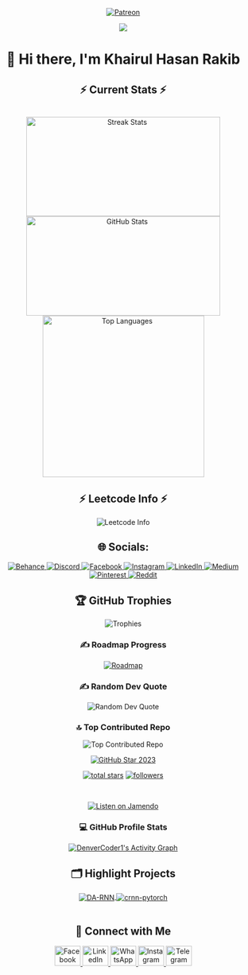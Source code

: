 <!--
<p align="center">
  <img src="https://github-readme-stats.vercel.app/api/wakatime?username=KhairulHasanRakib&layout=compact&theme=tokyonight" alt="WakaTime stats - Tokyo Night" />
</p>
-->

<div align="center">
<p>
  <a href="https://www.patreon.com/KhairulHasanRakib">
    <img src="https://img.shields.io/badge/Patreon-F96854?style=for-the-badge&logo=patreon&logoColor=white" alt="Patreon" />
  </a>
</p>

[![](https://visitcount.itsvg.in/api?id=KhairulHasanRakib&icon=0&color=0)](https://visitcount.itsvg.in)

# 👋 Hi there, I'm Khairul Hasan Rakib

<h2>⚡ Current Stats ⚡</h2>
<br>
<div align="center">
  <img width="390" height="200" src="https://streak-stats.demolab.com/?user=KhairulHasanRakib&count_private=true&theme=react&border_radius=10" alt="Streak Stats"/>
  <img width="390" height="200" src="https://github-readme-stats.vercel.app/api?username=KhairulHasanRakib&show_icons=true&theme=react&rank_icon=github&border_radius=10" alt="GitHub Stats" />
  <img width="325" src="https://github-readme-stats.vercel.app/api/top-langs/?username=KhairulHasanRakib&hide=HTML&langs_count=8&layout=compact&theme=react&border_radius=10&size_weight=0.5&count_weight=0.5&exclude_repo=github-readme-stats" alt="Top Languages" />
</div>

<h2>⚡ Leetcode Info ⚡</h2>
<p>
  <img src="https://leetcard.jacoblin.cool/khairulhasanrakib?theme=dark&font=Nunito&ext=heatmap" alt="Leetcode Info" />
</p>

## 🌐 Socials:
<p>
  <a href="https://www.behance.net/khairulhasanrakib">
    <img src="https://img.shields.io/badge/Behance-1769ff?logo=behance&logoColor=white" alt="Behance" />
  </a>
  <a href="https://discord.com/users/khairul_hasan_rakib">
    <img src="https://img.shields.io/badge/Discord-%237289DA.svg?logo=discord&logoColor=white" alt="Discord" />
  </a>
  <a href="https://www.facebook.com/khairulhasanrakib">
    <img src="https://img.shields.io/badge/Facebook-%231877F2.svg?logo=Facebook&logoColor=white" alt="Facebook" />
  </a>
  <a href="https://www.instagram.com/khairulhasanrakib1/">
    <img src="https://img.shields.io/badge/Instagram-%23E4405F.svg?logo=Instagram&logoColor=white" alt="Instagram" />
  </a>
  <a href="https://www.linkedin.com/in/khairul-hasan-rakib-675835202/">
    <img src="https://img.shields.io/badge/LinkedIn-%230077B5.svg?logo=linkedin&logoColor=white" alt="LinkedIn" />
  </a>
  <a href="https://medium.com/@khairulhasanrakib">
    <img src="https://img.shields.io/badge/Medium-12100E?logo=medium&logoColor=white" alt="Medium" />
  </a>
  <a href="https://www.pinterest.com/khairulhasanrakib/">
    <img src="https://img.shields.io/badge/Pinterest-%23E60023.svg?logo=Pinterest&logoColor=white" alt="Pinterest" />
  </a>
  <a href="https://www.reddit.com/user/Khairul-Hasan-Rakib">
    <img src="https://img.shields.io/badge/Reddit-%23FF4500.svg?logo=Reddit&logoColor=white" alt="Reddit" />
  </a>
</p>

## 🏆 GitHub Trophies
<p>
  <img src="https://github-profile-trophy.vercel.app/?username=KhairulHasanRakib&theme=radical&no-frame=false&no-bg=false&margin-w=4" alt="Trophies" />
</p>

### ✍️ Roadmap Progress
<p>
  <a href="https://roadmap.sh">
    <img src="https://roadmap.sh/card/wide/662ea19d33b0bd83e72ffd20?variant=dark&roadmaps=javascript" alt="Roadmap" />
  </a>
</p>

### ✍️ Random Dev Quote
<p>
  <img src="https://quotes-github-readme.vercel.app/api?type=horizontal&theme=radical" alt="Random Dev Quote" />
</p>

### 🔝 Top Contributed Repo
<p>
  <img src="https://github-contributor-stats.vercel.app/api?username=KhairulHasanRakib&limit=5&theme=radical&combine_all_yearly_contributions=true" alt="Top Contributed Repo" />
</p>
<p align="center">
  <a href="https://stars.github.com/profiles/KhairulHasanRakib/">
    <img src="https://github.com/DenverCoder1/DenverCoder1/assets/20955511/ca15be3f-d00b-438e-91f6-fb5568c1f632" alt="GitHub Star 2023"/></a>
</p>

<p align="center">
<!--   <a href="https://www.youtube.com/c/DevProTips?sub_confirmation=1">
    <img alt="youtube subscribers" title="Subscribe to my YouTube channel" src="https://freshidea.com/jonah/app/youtube-stats-badges/subscribers-badge.php"/>
  </a> -->
<!--   <a href="https://www.youtube.com/c/DevProTips">
    <img alt="youtube views" title="YouTube views" src="https://freshidea.com/jonah/app/youtube-stats-badges/view-count-badge.php"/>  </a>  -->
  <a href="https://github.com/KhairulHasanRakib?tab=repositories&sort=stargazers">
    <img alt="total stars" title="Total stars on GitHub" src="https://custom-icon-badges.demolab.com/github/stars/KhairulHasanRakib?color=55960c&style=for-the-badge&labelColor=488207&logo=star"/></a>
  <a href="https://github.com/KhairulHasanRakib?tab=followers">
    <img alt="followers" title="Follow me on Github" src="https://custom-icon-badges.demolab.com/github/followers/KhairulHasanRakib?color=236ad3&labelColor=1155ba&style=for-the-badge&logo=person-add&label=Follow&logoColor=white"/></a>
</p>

&nbsp;<div align="center">
  [![Listen on Jamendo](https://img.shields.io/badge/Listen%20on%20Jamendo-FF5A00?style=flat-square&logo=jamendo&logoColor=white)](http://jamen.do/t/1858613)
</div>

<h3>💻 GitHub Profile Stats</h3>
  <a href="https://github.com/KhairulHasanRakib"><img alt="DenverCoder1's Activity Graph" src="https://github-readme-activity-graph.vercel.app/graph/?username=KhairulHasanRakib&bg_color=1F222E&color=F8D866&line=F85D7F&point=FFFFFF&hide_border=true" /></a>

## 🗂️ Highlight Projects
<div align="center">
<a href="https://github.com/KhairulHasanRakib/99DaysWithCPC">
  <img align="center" src="https://github-readme-stats.vercel.app/api/pin/?username=KhairulHasanRakib&repo=99DaysWithCPC&show_icons=true&line_height=27&title_color=6aa6f8&text_color=8a919a&icon_color=6aa6f8&bg_color=22272e" alt="DA-RNN" />
</a>

<a href="https://github.com/KhairulHasanRakib/Project">
  <img align="center" src="https://github-readme-stats.vercel.app/api/pin/?username=KhairulHasanRakib&repo=Project&show_icons=true&line_height=27&title_color=6aa6f8&text_color=8a919a&icon_color=6aa6f8&bg_color=22272e" alt="crnn-pytorch" />
</a>
</div>
<br/>
<h2>📱 Connect with Me</h2>
<div align="center">
  <a href="https://www.facebook.com/khairulhasanrakib" target="_blank">
    <img src="https://raw.githubusercontent.com/maurodesouza/profile-readme-generator/master/src/assets/icons/social/facebook/default.svg" width="52" height="40" alt="Facebook Logo" />
  </a>
  <a href="https://www.linkedin.com/in/khairul-hasan-rakib-675835202/" target="_blank">
    <img src="https://raw.githubusercontent.com/maurodesouza/profile-readme-generator/master/src/assets/icons/social/linkedin/default.svg" width="52" height="40" alt="LinkedIn Logo" />
  </a>
  <a href="https://wa.me/+8801312224846" target="_blank">
    <img src="https://raw.githubusercontent.com/maurodesouza/profile-readme-generator/master/src/assets/icons/social/whatsapp/default.svg" width="52" height="40" alt="WhatsApp Logo" />
  </a>
  <a href="https://www.instagram.com/khairulhasanrakib1/" target="_blank">
    <img src="https://raw.githubusercontent.com/maurodesouza/profile-readme-generator/master/src/assets/icons/social/instagram/default.svg" width="52" height="40" alt="Instagram Logo" />
  </a>
  <a href="https://t.me/anonymously143" target="_blank">
    <img src="https://raw.githubusercontent.com/maurodesouza/profile-readme-generator/master/src/assets/icons/social/telegram/default.svg" width="52" height="40" alt="Telegram Logo" />
  </a>
</div>
</div>
